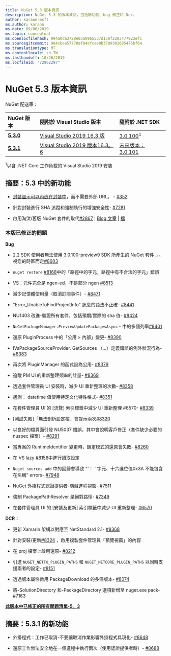 ```yaml
---
title: NuGet 5.3 版本資訊
description: NuGet 5.3 的版本資訊，包括新功能、bug 修正和 Dcr。
author: karann-msft
ms.author: karann
ms.date: 09/06/2019
ms.topic: conceptual
ms.openlocfilehash: 994a0da3728e05a09b5537d150f2203477922efc
ms.sourcegitcommit: 904cbee57770af04efcae0b3709301685475bf64
ms.translationtype: MT
ms.contentlocale: zh-TW
ms.lasthandoff: 10/26/2019
ms.locfileid: "72962297"
---
```

# <a name="nuget-53-release-notes"></a>NuGet 5.3 版本資訊

NuGet 配送車：

| NuGet 版本 | 隨附於 Visual Studio 版本| 隨附於 .NET SDK|
|:---|:---|:---|
| [**5.3.0**](https://nuget.org/downloads) | [Visual Studio 2019 16.3 版](https://visualstudio.microsoft.com/downloads/) | [3.0.100](https://dotnet.microsoft.com/download/dotnet-core/3.0)<sup>1</sup> |
| [**5.3.1**](https://nuget.org/downloads) | [Visual Studio 2019 版本16.3。6](https://visualstudio.microsoft.com/downloads/) | [未來版本：3.0.101](https://dotnet.microsoft.com/download/dotnet-core/3.0) |

<sup>1</sup>以含 .NET Core 工作負載的 Visual Studio 2019 安裝

## <a name="summary-whats-new-in-53"></a>摘要：5.3 中的新功能

* [封裝圖示可以內嵌在封裝中](../reference/msbuild-targets.md#packing-an-icon-image-file)，而不需要外部 URL。 - [#352](https://github.com/NuGet/Home/issues/352)

* 針對封裝進行 SHA 追蹤和強制執行的增強安全性- [#7281](https://github.com/NuGet/Home/issues/7281)

* 啟用淘汰/舊版 NuGet 套件的取代[#2867](https://github.com/NuGet/Home/issues/2867) | [Blog 文章](https://devblogs.microsoft.com/nuget/deprecating-packages-on-nuget-org/) | [檔](https://docs.microsoft.com/en-us/nuget/nuget-org/deprecate-packages)

### <a name="issues-fixed-in-this-release"></a>本版已修正的問題

**Bug**

* 2\.2 SDK 使用者無法使用 3.0.100-preview9 SDK 所產生的 NuGet 套件 .。。視您的時區而定[#8603](https://github.com/NuGet/Home/issues/8603)

* `nuget restore` [#8168](https://github.com/NuGet/Home/issues/8168)中的「路徑中的字元，路徑中有不合法的字元」錯誤

* VS：元件完全是 ngen-ed，不是部分 ngen [#8513](https://github.com/NuGet/Home/issues/8513)

* 減少記憶體使用量（取消訂閱事件）- [#8471](https://github.com/NuGet/Home/issues/8471)

* "Error_UnableToFindProjectInfo" 訊息的語法不正確- [#8441](https://github.com/NuGet/Home/issues/8441)

* NU1403 改進-驗證所有套件，包括預期/實際的 sha 值- [#8424](https://github.com/NuGet/Home/issues/8424)

* `NuGetPackageManager.PreviewUpdatePackagesAsync` - 中的多個列舉[#8401](https://github.com/NuGet/Home/issues/8401)

* 還原 PluginProcess 中的「公用 > 內部」變更- [#8390](https://github.com/NuGet/Home/issues/8390)

* IVsPackageSourceProvider. GetSources （...）定義錯誤的例外狀況行為- [#8383](https://github.com/NuGet/Home/issues/8383)

* 再次將 PluginManager 的函式設為公用- [#8379](https://github.com/NuGet/Home/issues/8379)

* 追蹤 PM UI 的重新整理頻率的計量- [#8369](https://github.com/NuGet/Home/issues/8369)

* 透過套件管理員 UI 安裝時，減少 UI 重新整理的次數- [#8358](https://github.com/NuGet/Home/issues/8358)

* 遙測： datetime 值使用特定文化特性格式- [#8351](https://github.com/NuGet/Home/issues/8351)

* 在套件管理員 UI 的 [流覽] 索引標籤中減少 UI 重新整理 #6570- [#8339](https://github.com/NuGet/Home/issues/8339)

* [測試失敗]「無法剖析設定檔」會提示兩次[#8320](https://github.com/NuGet/Home/issues/8320)

* 以良好的檔頁面引發 NU5037 錯誤，其中會說明客戶修正（套件缺少必要的 nuspec 檔案）- [#8291](https://github.com/NuGet/Home/issues/8291)

* 當專案的 RuntimeIdentifier 變更時，鎖定模式的還原會失敗- [#8260](https://github.com/NuGet/Home/issues/8260)

* 在 VS lazy [#8156](https://github.com/NuGet/Home/issues/8156)中進行讀取設定

* `Nuget sources add` 中的回歸會導致 "'： ' 字元、十六進位值0x3A 不能包含在名稱" errors- [#7948](https://github.com/NuGet/Home/issues/7948)

* NuGet 外掛程式認證提供者-隱藏進程視窗- [#7511](https://github.com/NuGet/Home/issues/7511)

* 強制 PackagePathResolver 是絕對路徑- [#7349](https://github.com/NuGet/Home/issues/7349)

* 在套件管理員 UI 的 [安裝及更新] 索引標籤中減少 UI 重新整理- [#6570](https://github.com/NuGet/Home/issues/6570)

**DCR：**

* 更新 Xamarin 架構以對應至 NetStandard 2.1- [#8368](https://github.com/NuGet/Home/issues/8368)

* 針對安裝/更新[#8324](https://github.com/NuGet/Home/issues/8324) ，啟用複製套件管理員「預覽視窗」的內容

* 在 proj 檔案上啟用還原- [#8212](https://github.com/NuGet/Home/issues/8212)

* 引進 `NUGET_NETFX_PLUGIN_PATHS` 和 `NUGET_NETCORE_PLUGIN_PATHS` 以同時支援兩者的設定- [#8151](https://github.com/NuGet/Home/issues/8151)

* 透過版本屬性啟用 PackageDownload 的多個版本- [#8074](https://github.com/NuGet/Home/issues/8074)

* 將-SolutionDirectory 和-PackageDirectory 選項新增至 nuget.exe pack- [#7163](https://github.com/NuGet/Home/issues/7163)

**[此版本中已修正的所有問題清單-5。3](https://github.com/nuget/home/issues?q=is%3Aissue+is%3Aclosed+milestone%3A%225.3")**

## <a name="summary-whats-new-in-531"></a>摘要：5.3.1 的新功能

* 外掛程式：工作已取消-不要讓取消作業影響外掛程式具現化- [#8648](https://github.com/NuGet/Home/issues/8648)

* 還原工作無法安全地在一個進程中執行兩次（使用認證提供者時）- [#8688](https://github.com/NuGet/Home/issues/8688)
